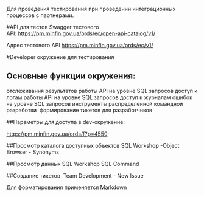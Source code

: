 Для проведения тестирования при проведении интеграционных процессов с партнерами.

#API для тестов
Swagger тестового API: https://pm.minfin.gov.ua/ords/ec/open-api-catalog/v1/

Адрес тестового API https://pm.minfin.gov.ua/ords/ec/v1/

#Developer окружение для тестирования
## Основные функции окружения:

отслеживания результатов работы API на уровне SQL запросов
доступ к логам работы API на уровне SQL запросов
доступ к журналам ошибок на уровне SQL запросов
инструменты распределенной командной разработки 
формирование тикетов для разработчиков

##Параметры для доступа в dev-окружение:

https://pm.minfin.gov.ua/ords/f?p=4550

##Просмотр каталога доступных объектов 
SQL Workshop -Object Browser - Synonyms 

##Просмотр данных SQL Workshop 
SQL Command

##Создание тикетов  
Team Development - New Issue 

Для форматирования применяется Markdown

